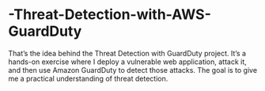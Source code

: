 # -Threat-Detection-with-AWS-GuardDuty
That’s the idea behind the Threat Detection with GuardDuty project. It’s a hands-on exercise where I deploy a vulnerable web application, attack it, and then use Amazon GuardDuty to detect those attacks. The goal is to give me a practical understanding of threat detection.
